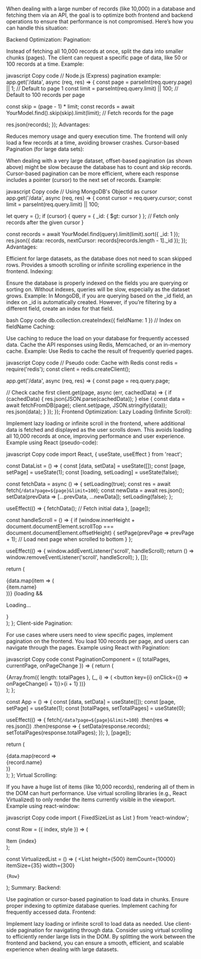 When dealing with a large number of records (like 10,000) in a database and fetching them via an API, the goal is to optimize both frontend and backend operations to ensure that performance is not compromised. Here’s how you can handle this situation:

Backend Optimization:
Pagination:

Instead of fetching all 10,000 records at once, split the data into smaller chunks (pages).
The client can request a specific page of data, like 50 or 100 records at a time.
Example:

javascript
Copy code
// Node.js (Express) pagination example:
app.get('/data', async (req, res) => {
  const page = parseInt(req.query.page) || 1;  // Default to page 1
  const limit = parseInt(req.query.limit) || 100;  // Default to 100 records per page

  const skip = (page - 1) * limit;
  const records = await YourModel.find().skip(skip).limit(limit);  // Fetch records for the page

  res.json(records);
});
Advantages:

Reduces memory usage and query execution time.
The frontend will only load a few records at a time, avoiding browser crashes.
Cursor-based Pagination (for large data sets):

When dealing with a very large dataset, offset-based pagination (as shown above) might be slow because the database has to count and skip records.
Cursor-based pagination can be more efficient, where each response includes a pointer (cursor) to the next set of records.
Example:

javascript
Copy code
// Using MongoDB's ObjectId as cursor
app.get('/data', async (req, res) => {
  const cursor = req.query.cursor;
  const limit = parseInt(req.query.limit) || 100;

  let query = {};
  if (cursor) {
    query = { _id: { $gt: cursor } };  // Fetch only records after the given cursor
  }

  const records = await YourModel.find(query).limit(limit).sort({ _id: 1 });
  res.json({ data: records, nextCursor: records[records.length - 1]._id });
});
Advantages:

Efficient for large datasets, as the database does not need to scan skipped rows.
Provides a smooth scrolling or infinite scrolling experience in the frontend.
Indexing:

Ensure the database is properly indexed on the fields you are querying or sorting on. Without indexes, queries will be slow, especially as the dataset grows.
Example: In MongoDB, if you are querying based on the _id field, an index on _id is automatically created. However, if you’re filtering by a different field, create an index for that field.

bash
Copy code
db.collection.createIndex({ fieldName: 1 })  // Index on fieldName
Caching:

Use caching to reduce the load on your database for frequently accessed data.
Cache the API responses using Redis, Memcached, or an in-memory cache.
Example: Use Redis to cache the result of frequently queried pages.

javascript
Copy code
// Pseudo code: Cache with Redis
const redis = require('redis');
const client = redis.createClient();

app.get('/data', async (req, res) => {
  const page = req.query.page;

  // Check cache first
  client.get(page, async (err, cachedData) => {
    if (cachedData) {
      res.json(JSON.parse(cachedData));
    } else {
      const data = await fetchFromDB(page);
      client.set(page, JSON.stringify(data));
      res.json(data);
    }
  });
});
Frontend Optimization:
Lazy Loading (Infinite Scroll):

Implement lazy loading or infinite scroll in the frontend, where additional data is fetched and displayed as the user scrolls down.
This avoids loading all 10,000 records at once, improving performance and user experience.
Example using React (pseudo-code):

javascript
Copy code
import React, { useState, useEffect } from 'react';

const DataList = () => {
  const [data, setData] = useState([]);
  const [page, setPage] = useState(1);
  const [loading, setLoading] = useState(false);

  const fetchData = async () => {
    setLoading(true);
    const res = await fetch(`/data?page=${page}&limit=100`);
    const newData = await res.json();
    setData(prevData => [...prevData, ...newData]);
    setLoading(false);
  };

  useEffect(() => {
    fetchData();  // Fetch initial data
  }, [page]);

  const handleScroll = () => {
    if (window.innerHeight + document.documentElement.scrollTop === document.documentElement.offsetHeight) {
      setPage(prevPage => prevPage + 1);  // Load next page when scrolled to bottom
    }
  };

  useEffect(() => {
    window.addEventListener('scroll', handleScroll);
    return () => window.removeEventListener('scroll', handleScroll);
  }, []);

  return (
    <div>
      {data.map(item => (
        <div key={item.id}>{item.name}</div>
      ))}
      {loading && <p>Loading...</p>}
    </div>
  );
};
Client-side Pagination:

For use cases where users need to view specific pages, implement pagination on the frontend. You load 100 records per page, and users can navigate through the pages.
Example using React with Pagination:

javascript
Copy code
const PaginationComponent = ({ totalPages, currentPage, onPageChange }) => {
  return (
    <div>
      {Array.from({ length: totalPages }, (_, i) => (
        <button key={i} onClick={() => onPageChange(i + 1)}>{i + 1}</button>
      ))}
    </div>
  );
};

const App = () => {
  const [data, setData] = useState([]);
  const [page, setPage] = useState(1);
  const [totalPages, setTotalPages] = useState(0);

  useEffect(() => {
    fetch(`/data?page=${page}&limit=100`)
      .then(res => res.json())
      .then(response => {
        setData(response.records);
        setTotalPages(response.totalPages);
      });
  }, [page]);

  return (
    <div>
      {data.map(record => <div key={record.id}>{record.name}</div>)}
      <PaginationComponent
        totalPages={totalPages}
        currentPage={page}
        onPageChange={setPage}
      />
    </div>
  );
};
Virtual Scrolling:

If you have a huge list of items (like 10,000 records), rendering all of them in the DOM can hurt performance. Use virtual scrolling libraries (e.g., React Virtualized) to only render the items currently visible in the viewport.
Example using react-window:

javascript
Copy code
import { FixedSizeList as List } from 'react-window';

const Row = ({ index, style }) => (
  <div style={style}>Item {index}</div>
);

const VirtualizedList = () => (
  <List
    height={500}
    itemCount={10000}
    itemSize={35}
    width={300}
  >
    {Row}
  </List>
);
Summary:
Backend:

Use pagination or cursor-based pagination to load data in chunks.
Ensure proper indexing to optimize database queries.
Implement caching for frequently accessed data.
Frontend:

Implement lazy loading or infinite scroll to load data as needed.
Use client-side pagination for navigating through data.
Consider using virtual scrolling to efficiently render large lists in the DOM.
By splitting the work between the frontend and backend, you can ensure a smooth, efficient, and scalable experience when dealing with large datasets.
